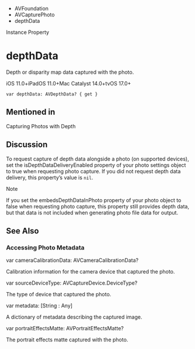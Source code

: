 

- AVFoundation
- AVCapturePhoto
-  depthData 

Instance Property

# depthData

Depth or disparity map data captured with the photo.

iOS 11.0+iPadOS 11.0+Mac Catalyst 14.0+tvOS 17.0+

``` source
var depthData: AVDepthData? { get }
```

## Mentioned in 

Capturing Photos with Depth

## Discussion

To request capture of depth data alongside a photo (on supported devices), set the isDepthDataDeliveryEnabled property of your photo settings object to true when requesting photo capture. If you did not request depth data delivery, this property’s value is `nil`.

Note

If you set the embedsDepthDataInPhoto property of your photo object to false when requesting photo capture, this property still provides depth data, but that data is not included when generating photo file data for output.

## See Also

### Accessing Photo Metadata

var cameraCalibrationData: AVCameraCalibrationData?

Calibration information for the camera device that captured the photo.

var sourceDeviceType: AVCaptureDevice.DeviceType?

The type of device that captured the photo.

var metadata: [String : Any]

A dictionary of metadata describing the captured image.

var portraitEffectsMatte: AVPortraitEffectsMatte?

The portrait effects matte captured with the photo.

